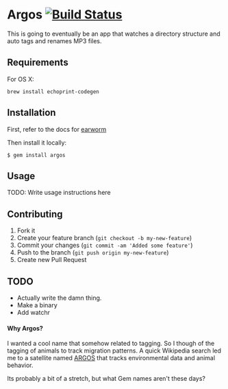 # Argos [![Build Status](https://secure.travis-ci.org/dlindahl/argos.png)](http://travis-ci.org/dlindahl/argos)

This is going to eventually be an app that watches a directory structure and auto tags and renames MP3 files.

## Requirements

For OS X:

    brew install echoprint-codegen

## Installation

First, refer to the docs for [earworm](http://earworm.rubyforge.org/earworm/)

Then install it locally:

    $ gem install argos

## Usage

TODO: Write usage instructions here

## Contributing

1. Fork it
2. Create your feature branch (`git checkout -b my-new-feature`)
3. Commit your changes (`git commit -am 'Added some feature'`)
4. Push to the branch (`git push origin my-new-feature`)
5. Create new Pull Request

## TODO

* Actually write the damn thing.
* Make a binary
* Add watchr

#### Why Argos?

I wanted a cool name that somehow related to tagging. So I though of the tagging of animals to track migration patterns.
A quick Wikipedia search led me to a satellite named [ARGOS](http://en.wikipedia.org/wiki/Argos_System) that tracks environmental data and animal behavior.

Its probably a bit of a stretch, but what Gem names aren't these days?

